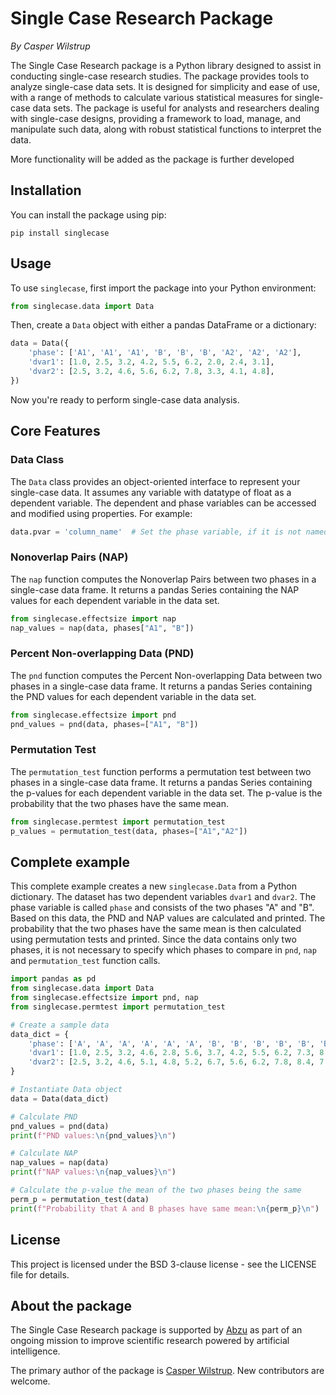 # Single Case Research Package

*By Casper Wilstrup*

The Single Case Research package is a Python library designed to assist in conducting single-case research studies. The package provides tools to analyze single-case data sets. It is designed for simplicity and ease of use, with a range of methods to calculate various statistical measures for single-case data sets. The package is useful for analysts and researchers dealing with single-case designs, providing a framework to load, manage, and manipulate such data, along with robust statistical functions to interpret the data.

More functionality will be added as the package is further developed

## Installation

You can install the package using pip:

```shell
pip install singlecase
```


## Usage

To use `singlecase`, first import the package into your Python environment:

```python
from singlecase.data import Data
```

Then, create a `Data` object with either a pandas DataFrame or a dictionary:

```python
data = Data({
    'phase': ['A1', 'A1', 'A1', 'B', 'B', 'B', 'A2', 'A2', 'A2'],
    'dvar1': [1.0, 2.5, 3.2, 4.2, 5.5, 6.2, 2.0, 2.4, 3.1],
    'dvar2': [2.5, 3.2, 4.6, 5.6, 6.2, 7.8, 3.3, 4.1, 4.8],
})
```

Now you're ready to perform single-case data analysis.

## Core Features

### Data Class

The `Data` class provides an object-oriented interface to represent your single-case data. It assumes any variable with datatype of float as a dependent variable. The dependent and phase variables can be accessed and modified using properties. For example:

```python
data.pvar = 'column_name'  # Set the phase variable, if it is not named 'phase'
```

### Nonoverlap Pairs (NAP)

The `nap` function computes the Nonoverlap Pairs between two phases in a single-case data frame. It returns a pandas Series containing the NAP values for each dependent variable in the data set.

```python
from singlecase.effectsize import nap
nap_values = nap(data, phases["A1", "B"])
```

### Percent Non-overlapping Data (PND)

The `pnd` function computes the Percent Non-overlapping Data between two phases in a single-case data frame. It returns a pandas Series containing the PND values for each dependent variable in the data set.

```python
from singlecase.effectsize import pnd
pnd_values = pnd(data, phases=["A1", "B"])
```

### Permutation Test

The `permutation_test` function performs a permutation test between two phases in a single-case data frame. It returns a pandas Series containing the p-values for each dependent variable in the data set. The p-value is the probability that the two phases have the same mean.

```python
from singlecase.permtest import permutation_test
p_values = permutation_test(data, phases=["A1","A2"])
```


## Complete example

This complete example creates a new `singlecase.Data` from a Python dictionary. The dataset has two dependent variables `dvar1` and `dvar2`. The phase variable is called `phase` and consists of the two phases "A" and "B". Based on this data, the PND and NAP values are calculated and printed. The probability that the two phases have the same mean is then calculated using permutation tests and printed. Since the data contains only two phases, it is not necessary to specify which phases to compare in `pnd`, `nap` and `permutation_test` function calls.

```python
import pandas as pd
from singlecase.data import Data
from singlecase.effectsize import pnd, nap
from singlecase.permtest import permutation_test

# Create a sample data
data_dict = {
    'phase': ['A', 'A', 'A', 'A', 'A', 'A', 'B', 'B', 'B', 'B', 'B', 'B'],
    'dvar1': [1.0, 2.5, 3.2, 4.6, 2.8, 5.6, 3.7, 4.2, 5.5, 6.2, 7.3, 8.5],
    'dvar2': [2.5, 3.2, 4.6, 5.1, 4.8, 5.2, 6.7, 5.6, 6.2, 7.8, 8.4, 7.2],
}

# Instantiate Data object
data = Data(data_dict)

# Calculate PND
pnd_values = pnd(data)
print(f"PND values:\n{pnd_values}\n")

# Calculate NAP
nap_values = nap(data)
print(f"NAP values:\n{nap_values}\n")

# Calculate the p-value the mean of the two phases being the same
perm_p = permutation_test(data)
print(f"Probability that A and B phases have same mean:\n{perm_p}\n")
```


## License

This project is licensed under the BSD 3-clause license - see the LICENSE file for details.

## About the package

The Single Case Research package is supported by [Abzu](https://www.abzu.ai) as part of an ongoing mission to improve scientific research powered by artificial intelligence.

The primary author of the package is [Casper Wilstrup](https://twitter.com/cwilstrup). New contributors are welcome.

